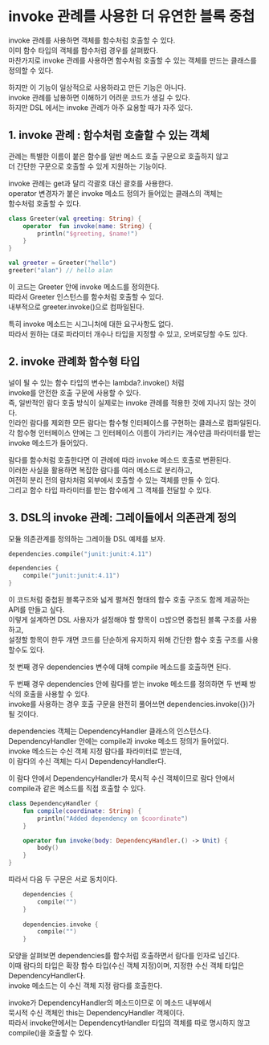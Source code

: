 # invoke 관례를 사용한 더 유연한 블록 중첩

invoke 관례를 사용하면 객체를 함수처럼 호출할 수 있다.   
이미 함수 타입의 객체를 함수처럼 경우를 살펴봤다.   
마찬가지로 invoke 관례를 사용하면 함수처럼 호출할 수 있는 객체를 만드는 클래스를 정의할 수 있다.   

하지만 이 기능이 일상적으로 사용하라고 만든 기능은 아니다.   
invoke 관례를 남용하면 이해하기 어려운 코드가 생길 수 있다.   
하지만 DSL 에서는 invoke 관례가 아주 요용할 때가 자주 있다.   

## 1. invoke 관례 : 함수처럼 호출할 수 있는 객체

관례는 특별한 이름이 붙은 함수를 일반 메소드 호출 구문으로 호출하지 않고   
더 간단한 구문으로 호출할 수 있게 지원하는 기능이다.

invoke 관례는 get과 달리 각괄호 대신 괄호를 사용한다.   
operator 변경자가 붙은 invoke 메소드 정의가 들어있는 클래스의 객체는    
함수처럼 호출할 수 있다.   

```kotlin
class Greeter(val greeting: String) {
    operator  fun invoke(name: String) {
        println("$greeting, $name!")
    }
}

val greeter = Greeter("hello")
greeter("alan") // hello alan
```

이 코드는 Greeter 안에 invoke 메소드를 정의한다.   
따라서 Greeter 인스턴스를 함수처럼 호출할 수 있다.   
내부적으로 greeter.invoke()으로 컴파일된다.   

특히 invoke 메소드는 시그니처에 대한 요구사항도 없다.   
따라서 원하는 대로 파라미터 개수나 타입을 지정할 수 있고, 오버로딩할 수도 있다.   

## 2. invoke 관례화 함수형 타입

널이 될 수 있는 함수 타입의 변수는 lambda?.invoke() 처럼     
invoke를 안전한 호출 구문에 사용할 수 있다.   
즉, 일반적인 람다 호출 방식이 실제로는 invoke 관례를 적용한 것에 지나지 않는 것이다.   
인라인 람다를 제외한 모든 람다는 함수형 인터페이스를 구현하는 클래스로 컴파일된다.   
각 함수형 인터페이스 안에는 그 인터페이스 이름이 가리키는 개수만큼 파라미터를 받는 invoke 메소드가 들어있다.   

람다를 함수처럼 호출한다면 이 관례에 따라 invoke 메소드 호출로 변환된다.   
이러한 사실을 활용하면 복잡한 람다를 여러 메소드로 분리하고,    
여전히 분리 전의 람차처럼 외부에서 호출할 수 있는 객체를 만들 수 있다.   
그리고 함수 타입 파라미터를 받는 함수에게 그 객체를 전달할 수 있다.   

## 3. DSL의 invoke 관례: 그레이들에서 의존관계 정의

모듈 의존관계를 정의하는 그레이들 DSL 예제를 보자.

```kotlin
dependencies.compile("junit:junit:4.11")

dependencies {
    compile("junit:junit:4.11")
}
```

이 코드처럼 중첩된 블록구조와 넓게 펼쳐진 형태의 함수 호출 구조도 함께 제공하는 API를 만들고 싶다.   
이렇게 설계하면 DSL 사용자가 설정해야 할 항목이 ㅁ밚으면 중첩된 블록 구조를 사용하고,    
설정할 항목이 한두 걔면 코드를 단순하게 유지하지 위해 간단한 함수 호출 구조를 사용할수도 있다.   

첫 번째 경우 dependencies 변수에 대해 compile 메소드를 호출하면 된다. 

두 번째 경우 dependencies 안에 람다를 받는 invoke 메소드를 정의하면 두 번째 방식의 호출을 사용할 수 있다.   
invoke를 사용하는 경우 호출 구문을 완전히 풀어쓰면 dependencies.invoke({})가 될 것이다.   

dependencies 객체는 DependencyHandler 클래스의 인스턴스다.   
DependencyHandler 안에는 compile과 invoke 메소드 정의가 들어있다.   
invoke 메소드는 수신 객체 지정 람다를 파라미터로 받는데,   
이 람다의 수신 객체는 다시 DependencyHandler다.   

이 람다 안에서 DependencyHandler가 묵시적 수신 객체이므로 람다 안에서 compile과 같은 메소드를 직접 호출할 수 있다.   

```kotlin
class DependencyHandler {
    fun compile(coordinate: String) {
        println("Added dependency on $coordinate")
    }

    operator fun invoke(body: DependencyHandler.() -> Unit) {
        body()
    }
}
```

따라서 다음 두 구문은 서로 동치이다.   
```kotlin
    dependencies {
        compile("")
    }
    
    dependencies.invoke { 
        compile("")
    }
```

모양을 살펴보면 dependencies를 함수처럼 호출하면서 람다를 인자로 넘긴다.   
이때 람다의 타입은 확장 함수 타입(수신 객체 지정)이며, 지정한 수신 객체 타입은 DependencyHandler다.   
invoke 메소드는 이 수신 객체 지정 람다를 호출한다.   

invoke가 DependencyHandler의 메소드이므로 이 메소드 내부에서    
묵시적 수신 객체인 this는 DependencyHandler 객체이다.     
따라서 invoke안에서는 DependencytHandler 타입의 객체를 따로 명시하지 않고 compile()을 호출할 수 있다.

